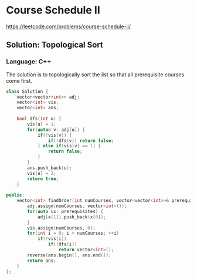 # Course Schedule II
https://leetcode.com/problems/course-schedule-ii/

## Solution: Topological Sort
### Language: C++

The solution is to topologically sort the list so that all prerequisite courses come first.

```c++
class Solution {
    vector<vector<int>> adj;
    vector<int> vis;
    vector<int> ans;
    
    bool dfs(int u) {
        vis[u] = 1;
        for(auto& v: adj[u]) {
            if(!vis[v]) {  
                if(!dfs(v)) return false;
            } else if(vis[v] == 1) {
                return false;
            }
        }
        ans.push_back(u);
        vis[u] = 2;
        return true;
    }
    
public:
    vector<int> findOrder(int numCourses, vector<vector<int>>& prerequisites) {
        adj.assign(numCourses, vector<int>());
        for(auto &x: prerequisites) {
            adj[x[1]].push_back(x[0]);
        }
        vis.assign(numCourses, 0);
        for(int i = 0; i < numCourses; ++i)
            if(!vis[i])
                if(!dfs(i))
                    return vector<int>();
        reverse(ans.begin(), ans.end());
        return ans;
    }
};
```

